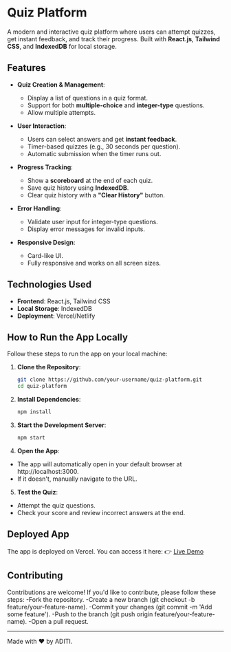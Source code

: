 # Quiz Platform

A modern and interactive quiz platform where users can attempt quizzes, get instant feedback, and track their progress. Built with **React.js**, **Tailwind CSS**, and **IndexedDB** for local storage.

## Features

- **Quiz Creation & Management**:
  - Display a list of questions in a quiz format.
  - Support for both **multiple-choice** and **integer-type** questions.
  - Allow multiple attempts.

- **User Interaction**:
  - Users can select answers and get **instant feedback**.
  - Timer-based quizzes (e.g., 30 seconds per question).
  - Automatic submission when the timer runs out.

- **Progress Tracking**:
  - Show a **scoreboard** at the end of each quiz.
  - Save quiz history using **IndexedDB**.
  - Clear quiz history with a **"Clear History"** button.

- **Error Handling**:
  - Validate user input for integer-type questions.
  - Display error messages for invalid inputs.

- **Responsive Design**:
  - Card-like UI.
  - Fully responsive and works on all screen sizes.

## Technologies Used

- **Frontend**: React.js, Tailwind CSS
- **Local Storage**: IndexedDB
- **Deployment**: Vercel/Netlify

## How to Run the App Locally

Follow these steps to run the app on your local machine:

1. **Clone the Repository**:
   ```bash
   git clone https://github.com/your-username/quiz-platform.git
   cd quiz-platform

2. **Install Dependencies**:
   ```bash
   npm install

3. **Start the Development Server**:
   ```bash
   npm start

4. **Open the App**:
  - The app will automatically open in your default browser at http://localhost:3000.
  - If it doesn't, manually navigate to the URL.

5. **Test the Quiz**:
  - Attempt the quiz questions.
  - Check your score and review incorrect answers at the end.

## Deployed App
The app is deployed on Vercel. You can access it here:
👉 <a href="https://quiziiee.vercel.app/">Live Demo</a>

## Contributing
Contributions are welcome! If you'd like to contribute, please follow these steps:
-Fork the repository.
-Create a new branch (git checkout -b feature/your-feature-name).
-Commit your changes (git commit -m 'Add some feature').
-Push to the branch (git push origin feature/your-feature-name).
-Open a pull request.

<hr>

Made with ❤️ by ADITI.
